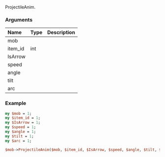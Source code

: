 ProjectileAnim.
### Arguments
**Name**|**Type**|**Description**
:---|:---|:---
mob||
item_id|int|
IsArrow||
speed||
angle||
tilt||
arc||

### Example

```perl
my $mob = 1;
my $item_id = 1;
my $IsArrow = 1;
my $speed = 1;
my $angle = 1;
my $tilt = 1;
my $arc = 1;

$mob->ProjectileAnim($mob, $item_id, $IsArrow, $speed, $angle, $tilt, $arc); # Returns void
```